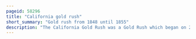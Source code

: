 ```yaml
---
pageid: 58296
title: "California gold rush"
short_summary: "Gold rush from 1848 until 1855"
description: "The California Gold Rush was a Gold Rush which began on 24 january 1848 when James w found Gold. Marshall at Sutter's Mill in Coloma, California. The News of Gold brought approximately 300000 People from the Rest of the united States and abroad to california. The sudden Influx of Gold into the Money Supply reinvigorated the american Economy the sudden Population Increase allowed California to go rapidly to statehood in the Compromise of 1850. The Gold Rush had severe Effects on native Californians and accelerated the native american Population's Decline from Disease Starvation and the California Genocide."
---
```

